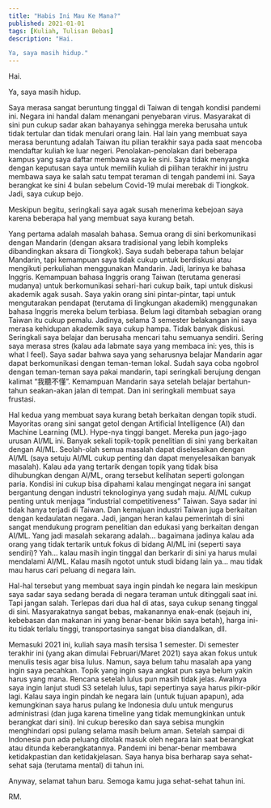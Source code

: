 ```yaml
---
title: "Habis Ini Mau Ke Mana?"
published: 2021-01-01
tags: [Kuliah, Tulisan Bebas]
description: "Hai.

Ya, saya masih hidup."
---
```


Hai.

Ya, saya masih hidup.

Saya merasa sangat beruntung tinggal di Taiwan di tengah kondisi pandemi ini. Negara ini handal dalam menangani penyebaran virus. Masyarakat di sini pun cukup sadar akan bahayanya sehingga mereka berusaha untuk tidak tertular dan tidak menulari orang lain. Hal lain yang membuat saya merasa beruntung adalah Taiwan itu pilian terakhir saya pada saat mencoba mendaftar kuliah ke luar negeri. Penolakan-penolakan dari beberapa kampus yang saya daftar membawa saya ke sini. Saya tidak menyangka dengan keputusan saya untuk memilih kuliah di pilihan terakhir ini justru membawa saya ke salah satu tempat teraman di tengah pandemi ini. Saya berangkat ke sini 4 bulan sebelum Covid-19 mulai merebak di Tiongkok. Jadi, saya cukup bejo.

Meskipun begitu, seringkali saya agak susah menerima kebejoan saya karena beberapa hal yang membuat saya kurang betah.

Yang pertama adalah masalah bahasa. Semua orang di sini berkomunikasi dengan Mandarin (dengan aksara tradisional yang lebih kompleks dibandingkan aksara di Tiongkok). Saya sudah beberapa tahun belajar Mandarin, tapi kemampuan saya tidak cukup untuk berdiskusi atau mengikuti perkuliahan menggunakan Mandarin. Jadi, larinya ke bahasa Inggris. Kemampuan bahasa Inggris orang Taiwan (terutama generasi mudanya) untuk berkomunikasi sehari-hari cukup baik, tapi untuk diskusi akademik agak susah. Saya yakin orang sini pintar-pintar, tapi untuk mengutarakan pendapat (terutama di lingkungan akademik) menggunakan bahasa Inggris mereka belum terbiasa. Belum lagi ditambah sebagian orang Taiwan itu cukup pemalu. Jadinya, selama 3 semester belakangan ini saya merasa kehidupan akademik saya cukup hampa. Tidak banyak diskusi. Seringkali saya belajar dan berusaha mencari tahu semuanya sendiri. Sering saya merasa stres (kalau ada labmate saya yang membaca ini: yes, this is what I feel). Saya sadar bahwa saya yang seharusnya belajar Mandarin agar dapat berkomunikasi dengan teman-teman lokal. Sudah saya coba ngobrol dengan teman-teman saya pakai mandarin, tapi seringkali berujung dengan kalimat “我聽不懂”. Kemampuan Mandarin saya setelah belajar bertahun-tahun seakan-akan jalan di tempat. Dan ini seringkali membuat saya frustasi.

Hal kedua yang membuat saya kurang betah berkaitan dengan topik studi. Mayoritas orang sini sangat getol dengan Artificial Intelligence (AI) dan Machine Learning (ML). Hype-nya tinggi banget. Mereka pun jago-jago urusan AI/ML ini. Banyak sekali topik-topik penelitian di sini yang berkaitan dengan AI/ML. Seolah-olah semua masalah dapat diselesaikan dengan AI/ML (saya setuju AI/ML cukup penting dan dapat menyelesaikan banyak masalah). Kalau ada yang tertarik dengan topik yang tidak bisa dihubungkan dengan AI/ML, orang tersebut kelihatan seperti golongan paria. Kondisi ini cukup bisa dipahami kalau mengingat negara ini sangat bergantung dengan industri teknologinya yang sudah maju. AI/ML cukup penting untuk menjaga “industrial competitiveness” Taiwan. Saya sadar ini tidak hanya terjadi di Taiwan. Dan kemajuan industri Taiwan juga berkaitan dengan kedaulatan negara. Jadi, jangan heran kalau pemerintah di sini sangat mendukung program penelitian dan edukasi yang berkaitan dengan AI/ML. Yang jadi masalah sekarang adalah… bagaimana jadinya kalau ada orang yang tidak tertarik untuk fokus di bidang AI/ML ini (seperti saya sendiri)? Yah… kalau masih ingin tinggal dan berkarir di sini ya harus mulai mendalami AI/ML. Kalau masih ngotot untuk studi bidang lain ya… mau tidak mau harus cari peluang di negara lain.

Hal-hal tersebut yang membuat saya ingin pindah ke negara lain meskipun saya sadar saya sedang berada di negara teraman untuk ditinggali saat ini. Tapi jangan salah. Terlepas dari dua hal di atas, saya cukup senang tinggal di sini. Masyarakatnya sangat bebas, makanannya enak-enak (sejauh ini, kebebasan dan makanan ini yang benar-benar bikin saya betah), harga ini-itu tidak terlalu tinggi, transportasinya sangat bisa diandalkan, dll.

Memasuki 2021 ini, kuliah saya masih tersisa 1 semester. Di semester terakhir ini (yang akan dimulai Februari/Maret 2021) saya akan fokus untuk menulis tesis agar bisa lulus. Namun, saya belum tahu masalah apa yang ingin saya pecahkan. Topik yang ingin saya angkat pun saya belum yakin harus yang mana. Rencana setelah lulus pun masih tidak jelas. Awalnya saya ingin lanjut studi S3 setelah lulus, tapi sepertinya saya harus pikir-pikir lagi. Kalau saya ingin pindah ke negara lain (untuk tujuan apapun), ada kemungkinan saya harus pulang ke Indonesia dulu untuk mengurus administrasi (dan juga karena timeline yang tidak memungkinkan untuk berangkat dari sini). Ini cukup beresiko dan saya sebisa mungkin menghindari opsi pulang selama masih belum aman. Setelah sampai di Indonesia pun ada peluang ditolak masuk oleh negara lain saat berangkat atau ditunda keberangkatannya. Pandemi ini benar-benar membawa ketidakpastian dan ketidakjelasan. Saya hanya bisa berharap saya sehat-sehat saja (terutama mental) di tahun ini.

Anyway, selamat tahun baru. Semoga kamu juga sehat-sehat tahun ini.

RM.
